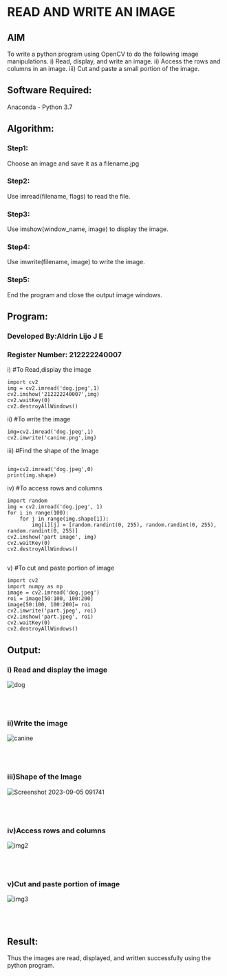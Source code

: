 # READ AND WRITE AN IMAGE
## AIM
To write a python program using OpenCV to do the following image manipulations.
i) Read, display, and write an image.
ii) Access the rows and columns in an image.
iii) Cut and paste a small portion of the image.

## Software Required:
Anaconda - Python 3.7
## Algorithm:
### Step1:
Choose an image and save it as a filename.jpg
### Step2:
Use imread(filename, flags) to read the file.
### Step3:
Use imshow(window_name, image) to display the image.
### Step4:
Use imwrite(filename, image) to write the image.
### Step5:
End the program and close the output image windows.
## Program:

### Developed By:Aldrin Lijo J E
### Register Number: 212222240007

i) #To Read,display the image
```
import cv2
img = cv2.imread('dog.jpeg',1)
cv2.imshow('212222240007',img)
cv2.waitKey(0)
cv2.destroyAllWindows()

```
ii) #To write the image
```
img=cv2.imread('dog.jpeg',1)
cv2.imwrite('canine.png',img)

```
iii) #Find the shape of the Image
```

img=cv2.imread('dog.jpeg',0)
print(img.shape)

```
iv) #To access rows and columns

```
import random
img = cv2.imread('dog.jpeg', 1)
for i in range(100):
    for j in range(img.shape[1]):
        img[i][j] = [random.randint(0, 255), random.randint(0, 255), random.randint(0, 255)]
cv2.imshow('part image', img)
cv2.waitKey(0)
cv2.destroyAllWindows()


```
v) #To cut and paste portion of image
```
import cv2
import numpy as np
image = cv2.imread('dog.jpeg')
roi = image[50:100, 100:200]
image[50:100, 100:200]= roi
cv2.imwrite('part.jpeg', roi)
cv2.imshow('part.jpeg', roi)
cv2.waitKey(0)
cv2.destroyAllWindows()

```

## Output:

### i) Read and display the image

![dog](https://github.com/aldrinlijo04/READ-AND-WRITE-IMAGE/assets/118544279/5dd4d515-33b5-443c-8d46-5b355766e466)


<br>
<br>

### ii)Write the image
![canine](https://github.com/aldrinlijo04/READ-AND-WRITE-IMAGE/assets/118544279/c27241aa-dac0-47c7-88db-aaaf22b18127)


<br>
<br>

### iii)Shape of the Image
![Screenshot 2023-09-05 091741](https://github.com/aldrinlijo04/READ-AND-WRITE-IMAGE/assets/118544279/947bcdac-0030-4a22-a54d-f0d021d48b62)

<br>
<br>

### iv)Access rows and columns
![img2](https://github.com/aldrinlijo04/READ-AND-WRITE-IMAGE/assets/118544279/bffba0fa-6687-4367-9671-6087eb144c9a)

<br>
<br>

### v)Cut and paste portion of image

![img3](https://github.com/aldrinlijo04/READ-AND-WRITE-IMAGE/assets/118544279/c78f3ce6-b2f5-499f-9f7e-3caf397cd4b6)

<br>
<br>

## Result:
Thus the images are read, displayed, and written successfully using the python program.
